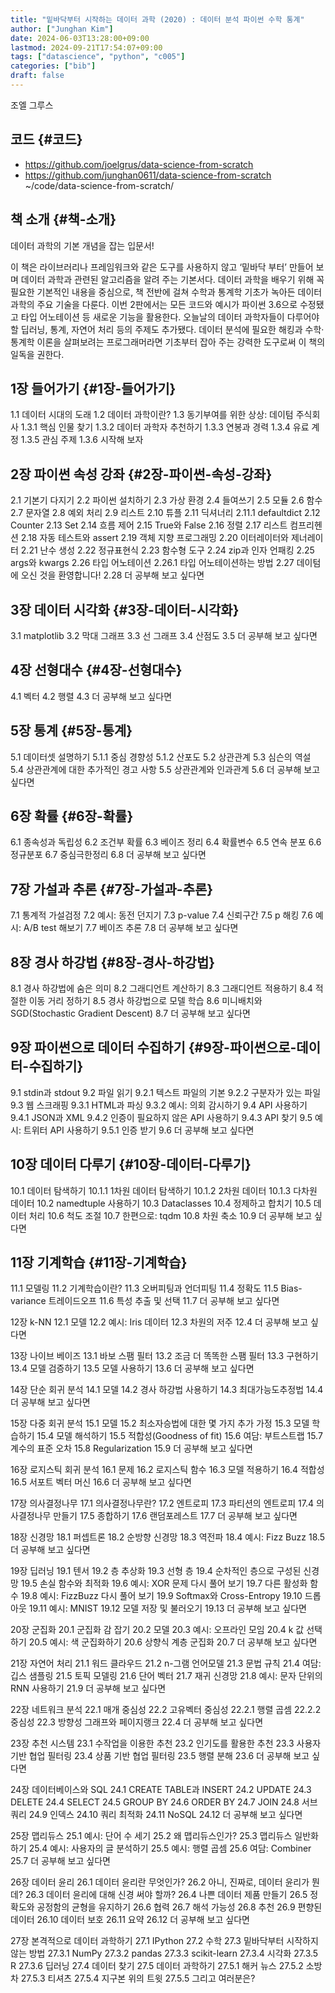 ```yaml
---
title: "밑바닥부터 시작하는 데이터 과학 (2020) : 데이터 분석 파이썬 수학 통계"
author: ["Junghan Kim"]
date: 2024-06-03T13:28:00+09:00
lastmod: 2024-09-21T17:54:07+09:00
tags: ["datascience", "python", "c005"]
categories: ["bib"]
draft: false
---
```


조엘 그루스


## 코드 {#코드}

-   <https://github.com/joelgrus/data-science-from-scratch>
-   <https://github.com/junghan0611/data-science-from-scratch> ~/code/data-science-from-scratch/


## 책 소개 {#책-소개}

데이터 과학의 기본 개념을 잡는 입문서!

이 책은 라이브러리나 프레임워크와 같은 도구를 사용하지 않고 ‘밑바닥 부터’ 만들어 보며 데이터 과학과 관련된 알고리즘을 알려 주는 기본서다. 데이터 과학을 배우기 위해 꼭 필요한 기본적인 내용을 중심으로, 책 전반에 걸쳐 수학과 통계학 기초가 녹아든 데이터 과학의 주요 기술을 다룬다. 이번 2판에서는 모든 코드와 예시가 파이썬 3.6으로 수정됐고 타입 어노테이션 등 새로운 기능을 활용한다. 오늘날의 데이터 과학자들이 다루어야 할 딥러닝, 통계, 자연어 처리 등의 주제도 추가됐다. 데이터 분석에 필요한 해킹과 수학·통계학 이론을 살펴보려는 프로그래머라면 기초부터 잡아 주는 강력한 도구로써 이 책의 일독을 권한다.


## 1장 들어가기 {#1장-들어가기}

1.1 데이터 시대의 도래 1.2 데이터 과학이란? 1.3 동기부여를 위한 상상: 데이텀 주식회사 1.3.1 핵심 인물 찾기 1.3.2 데이터 과학자 추천하기 1.3.3 연봉과 경력 1.3.4 유료 계정 1.3.5 관심 주제 1.3.6 시작해 보자


## 2장 파이썬 속성 강좌 {#2장-파이썬-속성-강좌}

2.1 기본기 다지기 2.2 파이썬 설치하기 2.3 가상 환경 2.4 들여쓰기 2.5 모듈 2.6 함수 2.7 문자열 2.8 예외 처리 2.9 리스트 2.10 튜플 2.11 딕셔너리 2.11.1 defaultdict 2.12 Counter 2.13 Set 2.14 흐름 제어 2.15 True와 False 2.16 정렬 2.17 리스트 컴프리헨션 2.18 자동 테스트와 assert 2.19 객체 지향 프로그래밍 2.20 이터레이터와 제너레이터 2.21 난수 생성 2.22 정규표현식 2.23 함수형 도구 2.24 zip과 인자 언패킹 2.25 args와 kwargs 2.26 타입 어노테이션 2.26.1 타입 어노테이션하는 방법 2.27 데이텀에 오신 것을 환영합니다! 2.28 더 공부해 보고 싶다면


## 3장 데이터 시각화 {#3장-데이터-시각화}

3.1 matplotlib 3.2 막대 그래프 3.3 선 그래프 3.4 산점도 3.5 더 공부해 보고 싶다면


## 4장 선형대수 {#4장-선형대수}

4.1 벡터 4.2 행렬 4.3 더 공부해 보고 싶다면


## 5장 통계 {#5장-통계}

5.1 데이터셋 설명하기 5.1.1 중심 경향성 5.1.2 산포도 5.2 상관관계 5.3 심슨의 역설 5.4 상관관계에 대한 추가적인 경고 사항 5.5 상관관계와 인과관계 5.6 더 공부해 보고 싶다면


## 6장 확률 {#6장-확률}

6.1 종속성과 독립성 6.2 조건부 확률 6.3 베이즈 정리 6.4 확률변수 6.5 연속 분포 6.6 정규분포 6.7 중심극한정리 6.8 더 공부해 보고 싶다면


## 7장 가설과 추론 {#7장-가설과-추론}

7.1 통계적 가설검정 7.2 예시: 동전 던지기 7.3 p-value 7.4 신뢰구간 7.5 p 해킹 7.6 예시: A/B test 해보기 7.7 베이즈 추론 7.8 더 공부해 보고 싶다면


## 8장 경사 하강법 {#8장-경사-하강법}

8.1 경사 하강법에 숨은 의미 8.2 그래디언트 계산하기 8.3 그래디언트 적용하기 8.4 적절한 이동 거리 정하기 8.5 경사 하강법으로 모델 학습 8.6 미니배치와 SGD(Stochastic Gradient Descent) 8.7 더 공부해 보고 싶다면


## 9장 파이썬으로 데이터 수집하기 {#9장-파이썬으로-데이터-수집하기}

9.1 stdin과 stdout 9.2 파일 읽기 9.2.1 텍스트 파일의 기본 9.2.2 구분자가 있는 파일 9.3 웹 스크래핑 9.3.1 HTML과 파싱 9.3.2 예시: 의회 감시하기 9.4 API 사용하기 9.4.1 JSON과 XML 9.4.2 인증이 필요하지 않은 API 사용하기 9.4.3 API 찾기 9.5 예시: 트위터 API 사용하기 9.5.1 인증 받기 9.6 더 공부해 보고 싶다면


## 10장 데이터 다루기 {#10장-데이터-다루기}

10.1 데이터 탐색하기 10.1.1 1차원 데이터 탐색하기 10.1.2 2차원 데이터 10.1.3 다차원 데이터 10.2 namedtuple 사용하기 10.3 Dataclasses 10.4 정제하고 합치기 10.5 데이터 처리 10.6 척도 조절 10.7 한편으로: tqdm 10.8 차원 축소 10.9 더 공부해 보고 싶다면


## 11장 기계학습 {#11장-기계학습}

11.1 모델링 11.2 기계학습이란? 11.3 오버피팅과 언더피팅 11.4 정확도 11.5 Bias-variance 트레이드오프 11.6 특성 추출 및 선택 11.7 더 공부해 보고 싶다면

12장 k-NN 12.1 모델 12.2 예시: Iris 데이터 12.3 차원의 저주 12.4 더 공부해 보고 싶다면

13장 나이브 베이즈 13.1 바보 스팸 필터 13.2 조금 더 똑똑한 스팸 필터 13.3 구현하기 13.4 모델 검증하기 13.5 모델 사용하기 13.6 더 공부해 보고 싶다면

14장 단순 회귀 분석 14.1 모델 14.2 경사 하강법 사용하기 14.3 최대가능도추정법 14.4 더 공부해 보고 싶다면

15장 다중 회귀 분석 15.1 모델 15.2 최소자승법에 대한 몇 가지 추가 가정 15.3 모델 학습하기 15.4 모델 해석하기 15.5 적합성(Goodness of fit) 15.6 여담: 부트스트랩 15.7 계수의 표준 오차 15.8 Regularization 15.9 더 공부해 보고 싶다면

16장 로지스틱 회귀 분석 16.1 문제 16.2 로지스틱 함수 16.3 모델 적용하기 16.4 적합성 16.5 서포트 벡터 머신 16.6 더 공부해 보고 싶다면

17장 의사결정나무 17.1 의사결정나무란? 17.2 엔트로피 17.3 파티션의 엔트로피 17.4 의사결정나무 만들기 17.5 종합하기 17.6 랜덤포레스트 17.7 더 공부해 보고 싶다면

18장 신경망 18.1 퍼셉트론 18.2 순방향 신경망 18.3 역전파 18.4 예시: Fizz Buzz 18.5 더 공부해 보고 싶다면

19장 딥러닝 19.1 텐서 19.2 층 추상화 19.3 선형 층 19.4 순차적인 층으로 구성된 신경망 19.5 손실 함수와 최적화 19.6 예시: XOR 문제 다시 풀어 보기 19.7 다른 활성화 함수 19.8 예시: FizzBuzz 다시 풀어 보기 19.9 Softmax와 Cross-Entropy 19.10 드롭아웃 19.11 예시: MNIST 19.12 모델 저장 및 불러오기 19.13 더 공부해 보고 싶다면

20장 군집화 20.1 군집화 감 잡기 20.2 모델 20.3 예시: 오프라인 모임 20.4 k 값 선택하기 20.5 예시: 색 군집화하기 20.6 상향식 계층 군집화 20.7 더 공부해 보고 싶다면

21장 자연어 처리 21.1 워드 클라우드 21.2 n-그램 언어모델 21.3 문법 규칙 21.4 여담: 깁스 샘플링 21.5 토픽 모델링 21.6 단어 벡터 21.7 재귀 신경망 21.8 예시: 문자 단위의 RNN 사용하기 21.9 더 공부해 보고 싶다면

22장 네트워크 분석 22.1 매개 중심성 22.2 고유벡터 중심성 22.2.1 행렬 곱셈 22.2.2 중심성 22.3 방향성 그래프와 페이지랭크 22.4 더 공부해 보고 싶다면

23장 추천 시스템 23.1 수작업을 이용한 추천 23.2 인기도를 활용한 추천 23.3 사용자 기반 협업 필터링 23.4 상품 기반 협업 필터링 23.5 행렬 분해 23.6 더 공부해 보고 싶다면

24장 데이터베이스와 SQL 24.1 CREATE TABLE과 INSERT 24.2 UPDATE 24.3 DELETE 24.4 SELECT 24.5 GROUP BY 24.6 ORDER BY 24.7 JOIN 24.8 서브쿼리 24.9 인덱스 24.10 쿼리 최적화 24.11 NoSQL 24.12 더 공부해 보고 싶다면

25장 맵리듀스 25.1 예시: 단어 수 세기 25.2 왜 맵리듀스인가? 25.3 맵리듀스 일반화하기 25.4 예시: 사용자의 글 분석하기 25.5 예시: 행렬 곱셈 25.6 여담: Combiner 25.7 더 공부해 보고 싶다면

26장 데이터 윤리 26.1 데이터 윤리란 무엇인가? 26.2 아니, 진짜로, 데이터 윤리가 뭔데? 26.3 데이터 윤리에 대해 신경 써야 할까? 26.4 나쁜 데이터 제품 만들기 26.5 정확도와 공정함의 균형을 유지하기 26.6 협력 26.7 해석 가능성 26.8 추천 26.9 편향된 데이터 26.10 데이터 보호 26.11 요약 26.12 더 공부해 보고 싶다면

27장 본격적으로 데이터 과학하기 27.1 IPython 27.2 수학 27.3 밑바닥부터 시작하지 않는 방법 27.3.1 NumPy 27.3.2 pandas 27.3.3 scikit-learn 27.3.4 시각화 27.3.5 R 27.3.6 딥러닝 27.4 데이터 찾기 27.5 데이터 과학하기 27.5.1 해커 뉴스 27.5.2 소방차 27.5.3 티셔츠 27.5.4 지구본 위의 트윗 27.5.5 그리고 여러분은?
